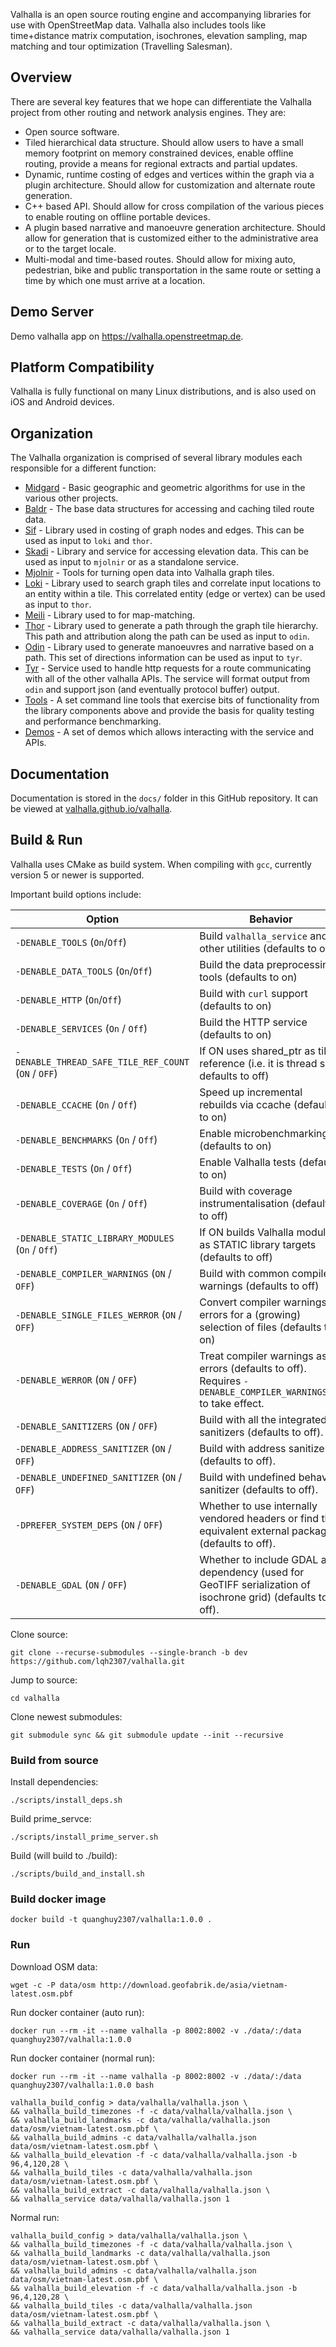 Valhalla is an open source routing engine and accompanying libraries for use with OpenStreetMap data. Valhalla also includes tools like time+distance matrix computation, isochrones, elevation sampling, map matching and tour optimization (Travelling Salesman).

## Overview

There are several key features that we hope can differentiate the Valhalla project from other routing and network analysis engines. They are:

- Open source software.
- Tiled hierarchical data structure. Should allow users to have a small memory footprint on memory constrained devices, enable offline routing, provide a means for regional extracts and partial updates.
- Dynamic, runtime costing of edges and vertices within the graph via a plugin architecture. Should allow for customization and alternate route generation.
- C++ based API. Should allow for cross compilation of the various pieces to enable routing on offline portable devices.
- A plugin based narrative and manoeuvre generation architecture. Should allow for generation that is customized either to the administrative area or to the target locale.
- Multi-modal and time-based routes. Should allow for mixing auto, pedestrian, bike and public transportation in the same route or setting a time by which one must arrive at a location.

## Demo Server

Demo valhalla app on https://valhalla.openstreetmap.de.

## Platform Compatibility

Valhalla is fully functional on many Linux distributions, and is also used on iOS and Android devices.

## Organization

The Valhalla organization is comprised of several library modules each responsible for a different function:

- [Midgard](https://github.com/valhalla/valhalla/tree/master/valhalla/midgard) - Basic geographic and geometric algorithms for use in the various other projects.
- [Baldr](https://github.com/valhalla/valhalla/tree/master/valhalla/baldr) - The base data structures for accessing and caching tiled route data.
- [Sif](https://github.com/valhalla/valhalla/tree/master/valhalla/sif) - Library used in costing of graph nodes and edges. This can be used as input to `loki` and `thor`.
- [Skadi](https://github.com/valhalla/valhalla/tree/master/valhalla/skadi) - Library and service for accessing elevation data. This can be used as input to `mjolnir` or as a standalone service.
- [Mjolnir](https://github.com/valhalla/valhalla/tree/master/valhalla/mjolnir) - Tools for turning open data into Valhalla graph tiles.
- [Loki](https://github.com/valhalla/valhalla/tree/master/valhalla/loki) - Library used to search graph tiles and correlate input locations to an entity within a tile. This correlated entity (edge or vertex) can be used as input to `thor`.
- [Meili](https://github.com/valhalla/valhalla/tree/master/valhalla/meili) - Library used to for map-matching.
- [Thor](https://github.com/valhalla/valhalla/tree/master/valhalla/thor) - Library used to generate a path through the graph tile hierarchy.  This path and attribution along the path can be used as input to `odin`.
- [Odin](https://github.com/valhalla/valhalla/tree/master/valhalla/odin) - Library used to generate manoeuvres and narrative based on a path. This set of directions information can be used as input to `tyr`.
- [Tyr](https://github.com/valhalla/valhalla/tree/master/valhalla/tyr) - Service used to handle http requests for a route communicating with all of the other valhalla APIs. The service will format output from `odin` and support json (and eventually protocol buffer) output.
- [Tools](https://github.com/valhalla/valhalla/tree/master/src) - A set command line tools that exercise bits of functionality from the library components above and provide the basis for quality testing and performance benchmarking.
- [Demos](https://github.com/valhalla/demos) - A set of demos which allows interacting with the service and APIs.

## Documentation

Documentation is stored in the `docs/` folder in this GitHub repository. It can be viewed at [valhalla.github.io/valhalla](https://valhalla.github.io/valhalla).

## Build & Run

Valhalla uses CMake as build system. When compiling with `gcc`, currently version 5 or newer is supported.

Important build options include:

| Option | Behavior |
|--------|----------|
| `-DENABLE_TOOLS` (`On`/`Off`) | Build `valhalla_service` and other utilities (defaults to on)|
| `-DENABLE_DATA_TOOLS` (`On`/`Off`) | Build the data preprocessing tools (defaults to on)|
| `-DENABLE_HTTP` (`On`/`Off`) | Build with `curl` support (defaults to on)|
| `-DENABLE_SERVICES` (`On` / `Off`) | Build the HTTP service (defaults to on)|
| `-DENABLE_THREAD_SAFE_TILE_REF_COUNT` (`ON` / `OFF`) | If ON uses shared_ptr as tile reference (i.e. it is thread safe, defaults to off)|
| `-DENABLE_CCACHE` (`On` / `Off`) | Speed up incremental rebuilds via ccache (defaults to on)|
| `-DENABLE_BENCHMARKS` (`On` / `Off`) | Enable microbenchmarking (defaults to on)|
| `-DENABLE_TESTS` (`On` / `Off`) | Enable Valhalla tests (defaults to on)|
| `-DENABLE_COVERAGE` (`On` / `Off`) | Build with coverage instrumentalisation (defaults to off)|
| `-DENABLE_STATIC_LIBRARY_MODULES` (`On` / `Off`) | If ON builds Valhalla modules as STATIC library targets (defaults to off)|
| `-DENABLE_COMPILER_WARNINGS` (`ON` / `OFF`) | Build with common compiler warnings (defaults to off)|
| `-DENABLE_SINGLE_FILES_WERROR` (`ON` / `OFF`) | Convert compiler warnings to errors for a (growing) selection of files (defaults to on)|
| `-DENABLE_WERROR` (`ON` / `OFF`) | Treat compiler warnings as errors (defaults to off). Requires `-DENABLE_COMPILER_WARNINGS=ON` to take effect.|
| `-DENABLE_SANITIZERS` (`ON` / `OFF`) | Build with all the integrated sanitizers (defaults to off).|
| `-DENABLE_ADDRESS_SANITIZER` (`ON` / `OFF`) | Build with address sanitizer (defaults to off).|
| `-DENABLE_UNDEFINED_SANITIZER` (`ON` / `OFF`) | Build with undefined behavior sanitizer (defaults to off).|
| `-DPREFER_SYSTEM_DEPS` (`ON` / `OFF`) | Whether to use internally vendored headers or find the equivalent external package (defaults to off).|
| `-DENABLE_GDAL` (`ON` / `OFF`) | Whether to include GDAL as a dependency (used for GeoTIFF serialization of isochrone grid) (defaults to off).|

Clone source:

	git clone --recurse-submodules --single-branch -b dev https://github.com/lqh2307/valhalla.git

Jump to source:

	cd valhalla

Clone newest submodules:

	git submodule sync && git submodule update --init --recursive

### Build from source

Install dependencies:

	./scripts/install_deps.sh

Build prime_servce:

	./scripts/install_prime_server.sh

Build (will build to ./build):

	./scripts/build_and_install.sh

### Build docker image

	docker build -t quanghuy2307/valhalla:1.0.0 .

### Run

Download OSM data:

	wget -c -P data/osm http://download.geofabrik.de/asia/vietnam-latest.osm.pbf

Run docker container (auto run):

	docker run --rm -it --name valhalla -p 8002:8002 -v ./data/:/data quanghuy2307/valhalla:1.0.0

Run docker container (normal run):

	docker run --rm -it --name valhalla -p 8002:8002 -v ./data/:/data quanghuy2307/valhalla:1.0.0 bash

	valhalla_build_config > data/valhalla/valhalla.json \
	&& valhalla_build_timezones -f -c data/valhalla/valhalla.json \
	&& valhalla_build_landmarks -c data/valhalla/valhalla.json data/osm/vietnam-latest.osm.pbf \
	&& valhalla_build_admins -c data/valhalla/valhalla.json data/osm/vietnam-latest.osm.pbf \
	&& valhalla_build_elevation -f -c data/valhalla/valhalla.json -b 96,4,120,28 \
	&& valhalla_build_tiles -c data/valhalla/valhalla.json data/osm/vietnam-latest.osm.pbf \
	&& valhalla_build_extract -c data/valhalla/valhalla.json \
	&& valhalla_service data/valhalla/valhalla.json 1

Normal run:

	valhalla_build_config > data/valhalla/valhalla.json \
	&& valhalla_build_timezones -f -c data/valhalla/valhalla.json \
	&& valhalla_build_landmarks -c data/valhalla/valhalla.json data/osm/vietnam-latest.osm.pbf \
	&& valhalla_build_admins -c data/valhalla/valhalla.json data/osm/vietnam-latest.osm.pbf \
	&& valhalla_build_elevation -f -c data/valhalla/valhalla.json -b 96,4,120,28 \
	&& valhalla_build_tiles -c data/valhalla/valhalla.json data/osm/vietnam-latest.osm.pbf \
	&& valhalla_build_extract -c data/valhalla/valhalla.json \
	&& valhalla_service data/valhalla/valhalla.json 1
